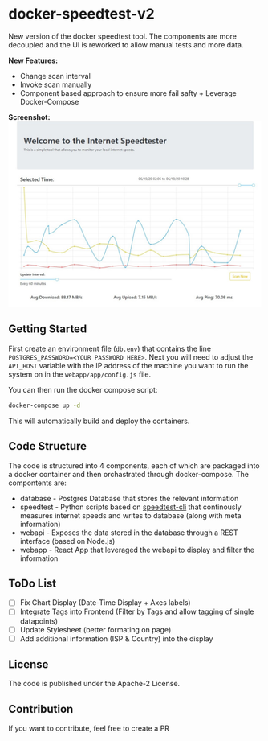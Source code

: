 # docker-speedtest-v2

New version of the docker speedtest tool. The components are more decoupled and the UI is reworked to allow manual tests and more data.

**New Features:**

* Change scan interval
* Invoke scan manually
* Component based approach to ensure more fail safty + Leverage Docker-Compose

**Screenshot:**
![Screenshot](screen.jpg)

## Getting Started

First create an environment file (`db.env`) that contains the line `POSTGRES_PASSWORD=<YOUR PASSWORD HERE>`.
Next you will need to adjust the `API_HOST` variable with the IP address of the machine you want to run the system on in the `webapp/app/config.js` file.

You can then run the docker compose script:

```bash
docker-compose up -d
```

This will automatically build and deploy the containers.

## Code Structure

The code is structured into 4 components, each of which are packaged into a docker container and then orchastrated through docker-compose.
The compontents are:

* database - Postgres Database that stores the relevant information
* speedtest - Python scripts based on [speedtest-cli](https://github.com/sivel/speedtest-cli) that continously measures internet speeds and writes to database (along with meta information)
* webapi - Exposes the data stored in the database through a REST interface (based on Node.js)
* webapp - React App that leveraged the webapi to display and filter the information

## ToDo List

* [ ] Fix Chart Display (Date-Time Display + Axes labels)
* [ ] Integrate Tags into Frontend (Filter by Tags and allow tagging of single datapoints)
* [ ] Update Stylesheet (better formating on page)
* [ ] Add additional information (ISP & Country) into the display

## License

The code is published under the Apache-2 License.

## Contribution

If you want to contribute, feel free to create a PR
